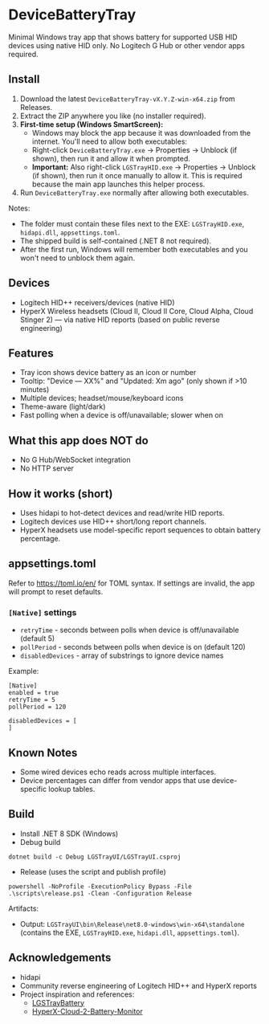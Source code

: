 # DeviceBatteryTray

Minimal Windows tray app that shows battery for supported USB HID devices using native HID only. No Logitech G Hub or other vendor apps required.

## Install

1) Download the latest `DeviceBatteryTray-vX.Y.Z-win-x64.zip` from Releases.
2) Extract the ZIP anywhere you like (no installer required).
3) **First-time setup (Windows SmartScreen):**
   - Windows may block the app because it was downloaded from the internet. You'll need to allow both executables:
   - Right-click `DeviceBatteryTray.exe` → Properties → Unblock (if shown), then run it and allow it when prompted.
   - **Important:** Also right-click `LGSTrayHID.exe` → Properties → Unblock (if shown), then run it once manually to allow it. This is required because the main app launches this helper process.
4) Run `DeviceBatteryTray.exe` normally after allowing both executables.

Notes:
- The folder must contain these files next to the EXE: `LGSTrayHID.exe`, `hidapi.dll`, `appsettings.toml`.
- The shipped build is self-contained (.NET 8 not required).
- After the first run, Windows will remember both executables and you won't need to unblock them again.

## Devices

-   Logitech HID++ receivers/devices (native HID)
-   HyperX Wireless headsets (Cloud II, Cloud II Core, Cloud Alpha, Cloud Stinger 2) — via native HID reports (based on public reverse engineering)

## Features

-   Tray icon shows device battery as an icon or number
-   Tooltip: "Device — XX%" and "Updated: Xm ago" (only shown if >10 minutes)
-   Multiple devices; headset/mouse/keyboard icons
-   Theme-aware (light/dark)
-   Fast polling when a device is off/unavailable; slower when on

## What this app does NOT do

-   No G Hub/WebSocket integration
-   No HTTP server

## How it works (short)

-   Uses hidapi to hot-detect devices and read/write HID reports.
-   Logitech devices use HID++ short/long report channels.
-   HyperX headsets use model-specific report sequences to obtain battery percentage.

## appsettings.toml

Refer to https://toml.io/en/ for TOML syntax. If settings are invalid, the app will prompt to reset defaults.

### `[Native]` settings

-   `retryTime` - seconds between polls when device is off/unavailable (default 5)
-   `pollPeriod` - seconds between polls when device is on (default 120)
-   `disabledDevices` - array of substrings to ignore device names

Example:

```
[Native]
enabled = true
retryTime = 5
pollPeriod = 120

disabledDevices = [
]
```

## Known Notes

-   Some wired devices echo reads across multiple interfaces.
-   Device percentages can differ from vendor apps that use device-specific lookup tables.

## Build

- Install .NET 8 SDK (Windows)
- Debug build

```
dotnet build -c Debug LGSTrayUI/LGSTrayUI.csproj
```

- Release (uses the script and publish profile)

```
powershell -NoProfile -ExecutionPolicy Bypass -File .\scripts\release.ps1 -Clean -Configuration Release
```

Artifacts:
- Output: `LGSTrayUI\bin\Release\net8.0-windows\win-x64\standalone` (contains the EXE, `LGSTrayHID.exe`, `hidapi.dll`, `appsettings.toml`).

## Acknowledgements

-   hidapi
-   Community reverse engineering of Logitech HID++ and HyperX reports
-   Project inspiration and references:
    -   [LGSTrayBattery](https://github.com/andyvorld/LGSTrayBattery)
    -   [HyperX-Cloud-2-Battery-Monitor](https://github.com/auto94/HyperX-Cloud-2-Battery-Monitor)
